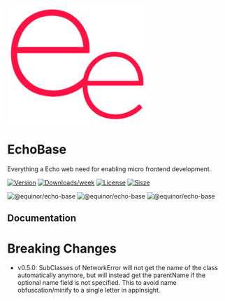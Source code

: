 ![logo](https://raw.githubusercontent.com/equinor/EchoCore/main/doc/ee.png)

# EchoBase

Everything a Echo web need for enabling micro frontend development.

[![Version](https://img.shields.io/npm/v/@equinor/echo-base.svg)](https://npmjs.org/package/@equinor/echo-base)
[![Downloads/week](https://img.shields.io/npm/dw/@equinor/echo-base.svg)](https://npmjs.org/package/@equinor/echo-base)
[![License](https://img.shields.io/npm/l/@equinor/echo-base.svg)](https://github.com/equinor/fusion/blob/master/package.json)
[![Sisze](https://img.shields.io/bundlephobia/min/@equinor/echo-base)](https://npmjs.org/package/@equinor/echo-base)

![@equinor/echo-base](https://badgen.net/bundlephobia/minzip/@equinor/echo-base) ![@equinor/echo-base](https://badgen.net/bundlephobia/min/@equinor/echo-base)
![@equinor/echo-base](https://badgen.net/bundlephobia/dependency-count/@equinor/echo-base)

## Documentation

# Breaking Changes

-   v0.5.0: SubClasses of NetworkError will not get the name of the class automatically anymore, but will instead get the parentName if the optional name field is not specified. This to avoid name obfuscation/minify to a single letter in appInsight.
